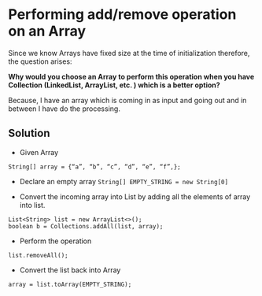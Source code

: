 # Performing add/remove operation on an Array

Since we know Arrays have fixed size at the time of initialization therefore, the question arises:

**Why would you choose an Array to perform this operation when you have Collection (LinkedList, ArrayList, etc. ) which is a better option?**

Because, I have an array which is coming in as input and going out and in between I have do the processing.

## Solution

*	Given Array

```
String[] array = {“a”, “b”, “c”, “d”, “e”, “f”,};
```
*	Declare an empty array `String[] EMPTY_STRING = new String[0]`

*	Convert the incoming array into List by adding all the elements of array into list.

```
List<String> list = new ArrayList<>();
boolean b = Collections.addAll(list, array);
```
*	Perform the operation

```
list.removeAll();
```
*	Convert the list back into Array

```
array = list.toArray(EMPTY_STRING);
```
